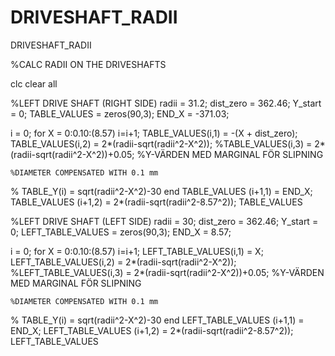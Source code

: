 # DRIVESHAFT_RADII
DRIVESHAFT_RADII


%CALC RADII ON THE DRIVESHAFTS

clc
clear all


%LEFT DRIVE SHAFT (RIGHT SIDE)
radii = 31.2;
dist_zero = 362.46;
Y_start = 0;
TABLE_VALUES = zeros(90,3);
END_X = -371.03;



i = 0;
for X = 0:0.10:(8.57)
    i=i+1;
    TABLE_VALUES(i,1) = -(X + dist_zero);
    TABLE_VALUES(i,2) = 2*(radii-sqrt(radii^2-X^2));
    %TABLE_VALUES(i,3) = 2*(radii-sqrt(radii^2-X^2))+0.05;     %Y-VÄRDEN MED MARGINAL FÖR SLIPNING
    
    %DIAMETER COMPENSATED WITH 0.1 mm
%     TABLE_Y(i) = sqrt(radii^2-X^2)-30
end
TABLE_VALUES (i+1,1) = END_X;
TABLE_VALUES (i+1,2) = 2*(radii-sqrt(radii^2-8.57^2));
TABLE_VALUES



%LEFT DRIVE SHAFT (LEFT SIDE)
radii = 30;
dist_zero = 362.46;
Y_start = 0;
LEFT_TABLE_VALUES = zeros(90,3);
END_X = 8.57;



i = 0;
for X = 0:0.10:(8.57)
    i=i+1;
    LEFT_TABLE_VALUES(i,1) = X;
    LEFT_TABLE_VALUES(i,2) = 2*(radii-sqrt(radii^2-X^2));
    %LEFT_TABLE_VALUES(i,3) = 2*(radii-sqrt(radii^2-X^2))+0.05;     %Y-VÄRDEN MED MARGINAL FÖR SLIPNING
    
    %DIAMETER COMPENSATED WITH 0.1 mm
%     TABLE_Y(i) = sqrt(radii^2-X^2)-30
end
LEFT_TABLE_VALUES (i+1,1) = END_X;
LEFT_TABLE_VALUES (i+1,2) = 2*(radii-sqrt(radii^2-8.57^2));
LEFT_TABLE_VALUES

